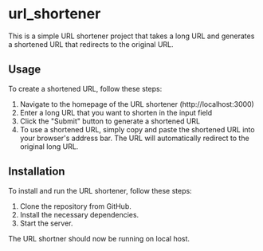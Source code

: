 # url_shortener

This is a simple URL shortener project that takes a long URL and generates a shortened URL that redirects to the original URL.

## Usage

To create a shortened URL, follow these steps:

1. Navigate to the homepage of the URL shortener (http://localhost:3000)
2. Enter a long URL that you want to shorten in the input field
3. Click the "Submit" button to generate a shortened URL
4. To use a shortened URL, simply copy and paste the shortened URL into your browser's address bar. The URL will automatically redirect to the original long URL.

## Installation

To install and run the URL shortener, follow these steps:

1. Clone the repository from GitHub.
2. Install the necessary dependencies.
3. Start the server.

The URL shortner should now be running on local host.
